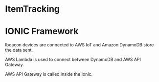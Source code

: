 # ItemTracking
# IONIC Framework

Ibeacon devices are connected to AWS IoT and Amazon DynamoDB store the data sent.

AWS Lambda is used to connect between DynamoDB and AWS API Gateway.

AWS API Gateway is called inside the Ionic.
